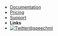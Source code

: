 - [Documentation](documentation)
- [Pricing](pricing)
- [Support](support)
- **Links**
- [![Twitter](https://icongram.jgog.in/simple/twitter.svg?colored&size=16)@speechml](http://twitter.com/speechml)
